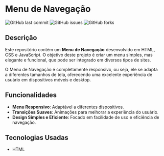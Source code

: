 # Menu de Navegação

![GitHub last commit](https://img.shields.io/github/last-commit/victor-luduvice/Menu-de-Navegacao)
![GitHub issues](https://img.shields.io/github/issues/victor-luduvice/Menu-de-Navegacao)
![GitHub forks](https://img.shields.io/github/forks/victor-luduvice/Menu-de-Navegacao)

## Descrição

Este repositório contém um **Menu de Navegação** desenvolvido em HTML, CSS e JavaScript. O objetivo deste projeto é criar um menu simples, mas elegante e funcional, que pode ser integrado em diversos tipos de sites. 

O Menu de Navegação é completamente responsivo, ou seja, ele se adapta a diferentes tamanhos de tela, oferecendo uma excelente experiência de usuário em dispositivos móveis e desktop.

## Funcionalidades

- **Menu Responsivo**: Adaptável a diferentes dispositivos.
- **Transições Suaves**: Animações para melhorar a experiência do usuário.
- **Design Simples e Eficiente**: Focado em facilidade de uso e eficiência de navegação.

## Tecnologias Usadas

- HTML
